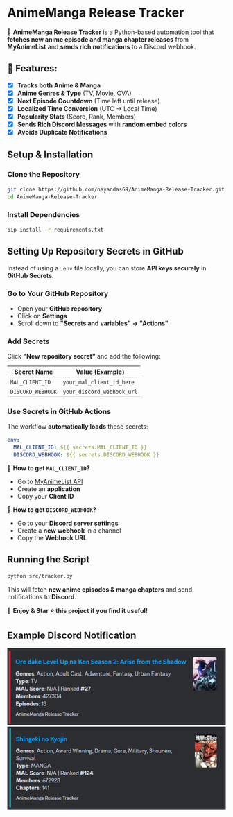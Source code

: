 # **AnimeManga Release Tracker**  

🫠 **AnimeManga Release Tracker** is a Python-based automation tool that **fetches new anime episode and manga chapter releases** from **MyAnimeList** and **sends rich notifications** to a Discord webhook.  

## 🔹 **Features:**  
- [x] **Tracks both Anime & Manga**   
- [x] **Anime Genres & Type** (TV, Movie, OVA)   
- [x] **Next Episode Countdown** (Time left until release)   
- [x] **Localized Time Conversion** (UTC → Local Time)   
- [x] **Popularity Stats** (Score, Rank, Members)   
- [x] **Sends Rich Discord Messages** with **random embed colors**  
- [x] **Avoids Duplicate Notifications** 

## Setup & Installation 

### Clone the Repository
```bash
git clone https://github.com/nayandas69/AnimeManga-Release-Tracker.git
cd AnimeManga-Release-Tracker
```

### Install Dependencies
```bash
pip install -r requirements.txt
```


## Setting Up Repository Secrets in GitHub 

Instead of using a `.env` file locally, you can store **API keys securely** in **GitHub Secrets**.  

### Go to Your GitHub Repository  
- Open your **GitHub repository**  
- Click on **Settings**  
- Scroll down to **"Secrets and variables" → "Actions"**  

### Add Secrets 
Click **"New repository secret"** and add the following:  

| Secret Name          | Value (Example)             |
|----------------------|----------------------------|
| `MAL_CLIENT_ID`     | `your_mal_client_id_here`  |
| `DISCORD_WEBHOOK`   | `your_discord_webhook_url` |

### Use Secrets in GitHub Actions
The workflow **automatically loads** these secrets:  
```yaml
env:
  MAL_CLIENT_ID: ${{ secrets.MAL_CLIENT_ID }}
  DISCORD_WEBHOOK: ${{ secrets.DISCORD_WEBHOOK }}
```

🔹 **How to get `MAL_CLIENT_ID`?**  
- Go to [MyAnimeList API](https://myanimelist.net/apiconfig)  
- Create an **application**  
- Copy your **Client ID**  

🔹 **How to get `DISCORD_WEBHOOK`?**  
- Go to your **Discord server settings**  
- Create a **new webhook** in a channel  
- Copy the **Webhook URL**  


## Running the Script  
```bash
python src/tracker.py
```
This will fetch **new anime episodes & manga chapters** and send notifications to **Discord**.  

💖 **Enjoy & Star ⭐ this project if you find it useful!**

## Example Discord Notification

<img src="img/Anime.png" alt="Anime">
<img src="img/Manga.png" alt="Manga">
